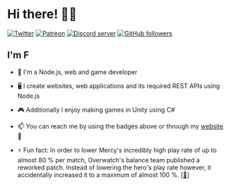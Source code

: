 # Hi there! 👋😄
[![Twitter](https://img.shields.io/twitter/url?label=Tweet%20me&style=social&url=https%3A%2F%2Ftwitter.com%2FIshidres_Ent)](https://twitter.com/Ishidres_Ent)
[![Patreon](https://img.shields.io/badge/dynamic/json?url=https://www.patreon.com/api/campaigns/658859&label=Patreon&query=data.attributes.patron_count&suffix=%20patrons&color=f86754)](https://patreon.com/Ishidres)
[![Discord server](https://img.shields.io/discord/741333704273690765?color=7289DA&label=Discord%20server&logo=Discord&logoColor=ffffff)](https://discord.gg/6FZAurp)
[![GitHub followers](https://img.shields.io/github/followers/Ishidres?style=social)](https://github.com/Ishidres)

<!-- <a href="https://ishidres.eu/"><img alt="Ishidres' profile picture" src="https://github.com/Ishidres.png" align="right" height="128" /></a> -->

## I'm F

- 👋 I'm a Node.js, web and game developer

- 🖥 I create websites, web applications and its required REST APIs using Node.js

- 🎮 Additionally I enjoy making games in Unity using C#

- 📫 You can reach me by using the badges above or through my [website](https://ishidres.eu) 🙂

- ⚡ Fun fact: In order to lower Mercy's incredibly high play rate of up to almost 80 % per match, Overwatch's balance team published a reworked patch. Instead of lowering the hero's play rate however, it accidentally increased it to a maximum of almost 100 %. [[__🔗__]](https://youtu.be/skAkzboOWL8?t=264)
